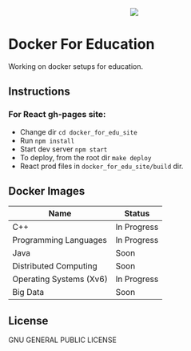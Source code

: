<p align="center">
  <img src="https://raw.githubusercontent.com/vutsalsinghal/docker-for-ed/master/docker_for_edu_site/favicon.ico">
</p>

# Docker For Education

Working on docker setups for education.

## Instructions

### For React gh-pages site:
- Change dir `cd docker_for_edu_site`
- Run `npm install`
- Start dev server `npm start`
- To deploy, from the root dir `make deploy`
- React prod files in `docker_for_edu_site/build` dir.

## Docker Images

| Name | Status|
|------|------|
| C++ | In Progress |
| Programming Languages | In Progress |
| Java | Soon |
| Distributed Computing | Soon |
| Operating Systems (Xv6) | In Progress |
| Big Data | Soon |

## License

GNU GENERAL PUBLIC LICENSE
